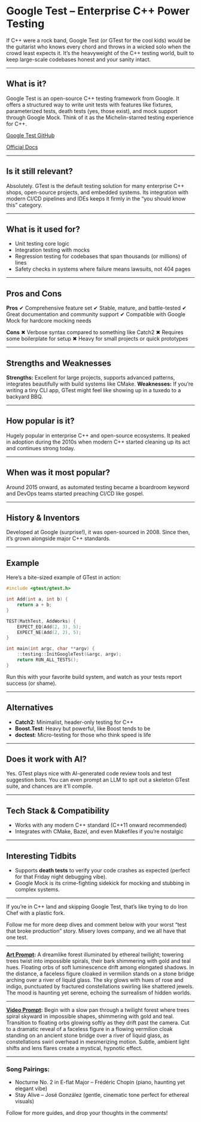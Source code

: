 # Google Test – Enterprise C++ Power Testing

If C++ were a rock band, Google Test (or GTest for the cool kids) would be the guitarist who knows every chord and throws in a wicked solo when the crowd least expects it. It’s the heavyweight of the C++ testing world, built to keep large-scale codebases honest and your sanity intact.

---

## What is it?

Google Test is an open-source C++ testing framework from Google. It offers a structured way to write unit tests with features like fixtures, parameterized tests, death tests (yes, those exist), and mock support through Google Mock. Think of it as the Michelin-starred testing experience for C++.

[Google Test GitHub](https://github.com/google/googletest)

[Official Docs](https://google.github.io/googletest/)

---

## Is it still relevant?

Absolutely. GTest is the default testing solution for many enterprise C++ shops, open-source projects, and embedded systems. Its integration with modern CI/CD pipelines and IDEs keeps it firmly in the “you should know this” category.

---

## What is it used for?

* Unit testing core logic
* Integration testing with mocks
* Regression testing for codebases that span thousands (or millions) of lines
* Safety checks in systems where failure means lawsuits, not 404 pages

---

## Pros and Cons

**Pros**
✔ Comprehensive feature set
✔ Stable, mature, and battle-tested
✔ Great documentation and community support
✔ Compatible with Google Mock for hardcore mocking needs

**Cons**
✖ Verbose syntax compared to something like Catch2
✖ Requires some boilerplate for setup
✖ Heavy for small projects or quick prototypes

---

## Strengths and Weaknesses

**Strengths:** Excellent for large projects, supports advanced patterns, integrates beautifully with build systems like CMake.
**Weaknesses:** If you’re writing a tiny CLI app, GTest might feel like showing up in a tuxedo to a backyard BBQ.

---

## How popular is it?

Hugely popular in enterprise C++ and open-source ecosystems. It peaked in adoption during the 2010s when modern C++ started cleaning up its act and continues strong today.

---

## When was it most popular?

Around 2015 onward, as automated testing became a boardroom keyword and DevOps teams started preaching CI/CD like gospel.

---

## History & Inventors

Developed at Google (surprise!), it was open-sourced in 2008. Since then, it’s grown alongside major C++ standards.

---

## Example

Here’s a bite-sized example of GTest in action:

```cpp
#include <gtest/gtest.h>

int Add(int a, int b) {
    return a + b;
}

TEST(MathTest, AddWorks) {
    EXPECT_EQ(Add(2, 3), 5);
    EXPECT_NE(Add(2, 2), 5);
}

int main(int argc, char **argv) {
    ::testing::InitGoogleTest(&argc, argv);
    return RUN_ALL_TESTS();
}
```

Run this with your favorite build system, and watch as your tests report success (or shame).

---

## Alternatives

* **Catch2**: Minimalist, header-only testing for C++
* **Boost.Test**: Heavy but powerful, like Boost tends to be
* **doctest**: Micro-testing for those who think speed is life

---

## Does it work with AI?

Yes. GTest plays nice with AI-generated code review tools and test suggestion bots. You can even prompt an LLM to spit out a skeleton GTest suite, and chances are it’ll compile.

---

## Tech Stack & Compatibility

* Works with any modern C++ standard (C++11 onward recommended)
* Integrates with CMake, Bazel, and even Makefiles if you’re nostalgic

---

## Interesting Tidbits

* Supports **death tests** to verify your code crashes as expected (perfect for that Friday night debugging vibe).
* Google Mock is its crime-fighting sidekick for mocking and stubbing in complex systems.

---

If you’re in C++ land and skipping Google Test, that’s like trying to do Iron Chef with a plastic fork.

Follow me for more deep dives and comment below with your worst “test that broke production” story. Misery loves company, and we all have that one test.

---

**[Art Prompt](https://lumaiere.com/?gallery=surrealism3):**
A dreamlike forest illuminated by ethereal twilight; towering trees twist into impossible spirals, their bark shimmering with gold and teal hues. Floating orbs of soft luminescence drift among elongated shadows. In the distance, a faceless figure cloaked in vermilion stands on a stone bridge arching over a river of liquid glass. The sky glows with hues of rose and indigo, punctuated by fractured constellations swirling like shattered jewels. The mood is haunting yet serene, echoing the surrealism of hidden worlds.

---

**[Video Prompt](https://www.tiktok.com/@davelumai/video/7533432173618122015):**
Begin with a slow pan through a twilight forest where trees spiral skyward in impossible shapes, shimmering with gold and teal. Transition to floating orbs glowing softly as they drift past the camera. Cut to a dramatic reveal of a faceless figure in a flowing vermilion cloak standing on an ancient stone bridge over a river of liquid glass, as constellations swirl overhead in mesmerizing motion. Subtle, ambient light shifts and lens flares create a mystical, hypnotic effect.

---

### Song Pairings:

* Nocturne No. 2 in E-flat Major – Frédéric Chopin (piano, haunting yet elegant vibe)
* Stay Alive – José González (gentle, cinematic tone perfect for ethereal visuals)
  
Follow for more guides, and drop your thoughts in the comments!
